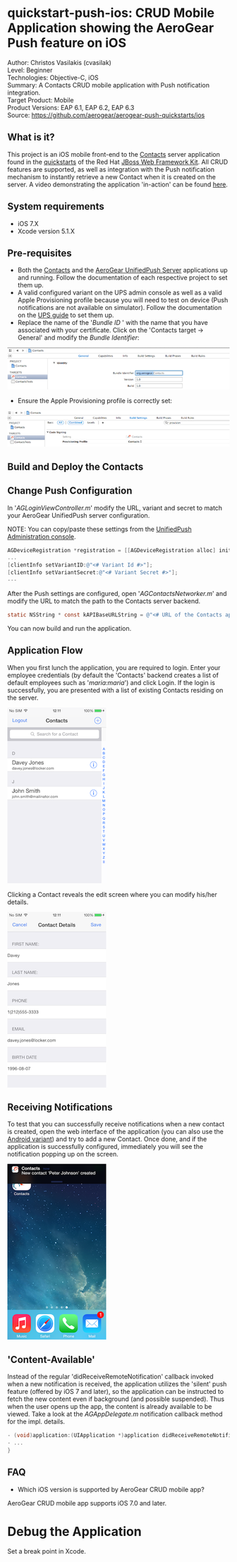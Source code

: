 quickstart-push-ios: CRUD Mobile Application showing the AeroGear Push feature on iOS 
==========================================================================================
Author: Christos Vasilakis (cvasilak)  
Level: Beginner  
Technologies: Objective-C, iOS  
Summary: A Contacts CRUD mobile application with Push notification integration.  
Target Product: Mobile  
Product Versions: EAP 6.1, EAP 6.2, EAP 6.3  
Source: https://github.com/aerogear/aerogear-push-quickstarts/ios

What is it?
-----------

This project is an iOS mobile front-end to the [Contacts](https://github.com/jboss-developer/jboss-wfk-quickstarts/contacts-mobile-picketlink-secured) server application found in the [quickstarts](https://github.com/jboss-developer/jboss-wfk-quickstarts) of the Red Hat [JBoss Web Framework Kit](http://www.jboss.org/jdf/). All CRUD features are supported, as well as integration with the Push notification mechanism to instantly retrieve a new Contact when it is created on the server. A video demonstrating the application 'in-action' can be found [here](https://vimeo.com/96095487). 

System requirements
-------------------
- iOS 7.X
- Xcode version 5.1.X


Pre-requisites
---------

* Both the [Contacts](https://github.com/jboss-developer/jboss-wfk-quickstarts/contacts-mobile-picketlink-secured) and the [AeroGear UnifiedPush Server](https://github.com/aerogear/aerogear-unifiedpush-server/tree/0.10.x) applications up and running. Follow the documentation of each respective project to set them up.
* A valid configured variant on the UPS admin console as well as a valid Apple Provisioning profile because you will need to test on device (Push notifications are not available on simulator). Follow the documentation on the [UPS guide](http://aerogear.org/docs/unifiedpush/aerogear-push-ios/) to set them up.
* Replace the name of the '_Bundle ID_ ' with the name that you have associated with your certificate. 
Click on the 'Contacts target -> General' and modify the _Bundle Identifier_:

![change contacts bundle](doc/change-contacts-bundle.png)

* Ensure the Apple Provisioning profile is correctly set:

![change provisioning profile](doc/change-provisioning-profile.png)


Build and Deploy the Contacts
-------------------------------

## Change Push Configuration

In '_AGLoginViewController.m_' modify the URL, variant and secret to match your AeroGear UnifiedPush server configuration. 

NOTE:
You can copy/paste these settings from the [UnifiedPush Administration console](http://aerogear.org/docs/unifiedpush/ups_userguide/admin-ui/).

```objective-c
AGDeviceRegistration *registration = [[AGDeviceRegistration alloc] initWithServerURL:[NSURL URLWithString:@"<# URL of the running AeroGear UnifiedPush Server #>"]];
...
[clientInfo setVariantID:@"<# Variant Id #>"];
[clientInfo setVariantSecret:@"<# Variant Secret #>"];
---
```

After the Push settings are configured, open '_AGContactsNetworker.m_' and modify the URL to match the path to the Contacts server backend.

```objective-c
static NSString * const kAPIBaseURLString = @"<# URL of the Contacts application backend #>";
```

You can now build and run the application.


Application Flow
----------------------

When you first lunch the application, you are required to login. Enter your employee credentials (by default the 'Contacts' backend creates a list of default employees such as '_maria:maria_') and click Login. If the login is successfully, you are presented with a list of existing Contacts residing on the server. 

![contacts list home screen](doc/contacts-list.png)

Clicking a Contact reveals the edit screen where you can modify his/her details.

![contact details](doc/contact-details.png)

Receiving Notifications
----------------------

To test that you can successfully receive notifications when a new contact is created, open the web interface of the application (you can also use the [Android variant](https://github.com/aerogear/aerogear-push-quickstarts/client/android)) and try to add a new Contact. Once done, and if the application is successfully configured, immediately you will see the notification popping up on the screen.

![contact details](doc/notification.png)

## 'Content-Available'

Instead of the regular 'didReceiveRemoteNotification' callback invoked when a new notification is received, the application utilizes the 'silent' push feature (offered by iOS 7 and later), so the application can be instructed to fetch the new content even if background (and possible suspended). Thus when the user opens up the app, the content is already available to be viewed. Take a look at the _AGAppDelegate.m_ notification callback method for the impl. details.

```objective-c
- (void)application:(UIApplication *)application didReceiveRemoteNotification:(NSDictionary *)userInfo fetchCompletionHandler:(void (^)(UIBackgroundFetchResult))completionHandler {
- ...
}
```


FAQ
---

* Which iOS version is supported by AeroGear CRUD mobile app?

AeroGear CRUD mobile app supports iOS 7.0 and later.


Debug the Application
=====================

Set a break point in Xcode.
